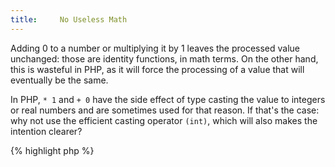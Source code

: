 ```yaml
---
title:     No Useless Math
---
```


Adding 0 to a number or multiplying it by 1 leaves the processed value unchanged: those are identity functions, in math terms. On the other hand, this is wasteful in PHP, as it will force the processing of a value that will eventually be the same.

In PHP, `* 1` and `+ 0` have the side effect of type casting the value to integers or real numbers and are sometimes used for that reason. If that's the case: why not use the efficient casting operator `(int)`, which will also makes the intention clearer?

{% highlight php %}
<?php
$a = "10";
$a += 0; // $a now is 10 (the integer), not 10 (the string)

{% endhighlight %}


It is recommended to remove identity math operations, or to change them explicitly to a typecast.


### Rule Details

The following patterns are considered warnings:

{% highlight php %}
<?php
// Definitions
$a = "10";
$a = +0;
$a = -0;
$a = +100; // whatever the value
$a = +100.0; // whatever the value

$a = 0.0;

// Additions
$a = "10";
$a += 0;
$a -= 0;

// Multiplication
$a *= 1;
$a /= 1;
$a % = 1;
$a = $a + 1;
$a = $b / 1;
$a = $c % 1;

// also applies to power
$a **= 1;
$a = 1 ** $b;
$a = 0 ** $b;

{% endhighlight %}{: .warning }



### Further Reading


#### Related rules

* [Always Preprocess]
* [No Function Call In Loop]
* [No Recalculate]


[Always Preprocess]: {{ "/performance/always-preprocess/" | prepend: site.clearphp.url }}
[No Useless Math]: {{ "/good-practices/no-useless-math/" | prepend: site.clearphp.url }}
[No Function Call In Loop]: {{ "/performance/no-functioncall-in-loop/" | prepend: site.clearphp.url }}
[No Recalculate]: {{ "/performance/no-recalculate/" | prepend: site.clearphp.url }}
